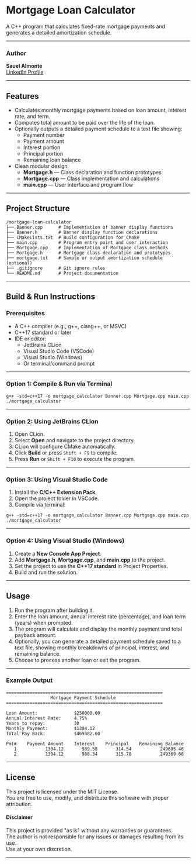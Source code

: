 # Mortgage Loan Calculator

A C++ program that calculates fixed-rate mortgage payments and generates a detailed amortization schedule.

---

### Author
**Sauel Almonte**  
[LinkedIn Profile](https://www.linkedin.com/in/sauel-almonte)

---

## Features
- Calculates monthly mortgage payments based on loan amount, interest rate, and term.
- Computes total amount to be paid over the life of the loan.
- Optionally outputs a detailed payment schedule to a text file showing:
    - Payment number
    - Payment amount
    - Interest portion
    - Principal portion
    - Remaining loan balance
- Clean modular design:
    - **Mortgage.h** — Class declaration and function prototypes
    - **Mortgage.cpp** — Class implementation and calculations
    - **main.cpp** — User interface and program flow

---

## Project Structure

```
/mortgage-loan-calculator
├── Banner.cpp      # Implementation of banner display functions
├── Banner.h        # Banner display function declarations
├── CMakeLists.txt  # Build configuration for CMake
├── main.cpp        # Program entry point and user interaction
├── Mortgage.cpp    # Implementation of Mortgage class methods
├── Mortgage.h      # Mortgage class declaration and prototypes
├── mortgage.txt    # Sample or output amortization schedule (optional)
├── .gitignore      # Git ignore rules
└── README.md       # Project documentation
```

---

## Build & Run Instructions

### Prerequisites
- A C++ compiler (e.g., g++, clang++, or MSVC)
- C++17 standard or later
- IDE or editor:
    - JetBrains CLion
    - Visual Studio Code (VSCode)
    - Visual Studio (Windows)
    - Or terminal/command prompt

---

### Option 1: Compile & Run via Terminal
```
g++ -std=c++17 -o mortgage_calculator Banner.cpp Mortgage.cpp main.cpp
./mortgage_calculator
```
---

### Option 2: Using JetBrains CLion
1. Open CLion.
2. Select **Open** and navigate to the project directory.
3. CLion will configure CMake automatically.
4. Click **Build** or press `Shift + F9` to compile.
5. Press **Run** or `Shift + F10` to execute the program.

---

### Option 3: Using Visual Studio Code
1. Install the **C/C++ Extension Pack**.
2. Open the project folder in VSCode.
3. Compile via terminal:
```
g++ -std=c++17 -o mortgage_calculator Banner.cpp Mortgage.cpp main.cpp
./mortgage_calculator
```

---

### Option 4: Using Visual Studio (Windows)
1. Create a **New Console App Project**.
2. Add **Mortgage.h**, **Mortgage.cpp**, and **main.cpp** to the project.
3. Set the project to use the **C++17 standard** in Project Properties.
4. Build and run the solution.

---

## Usage

1. Run the program after building it.
2. Enter the loan amount, annual interest rate (percentage), and loan term (years) when prompted.
3. The program will calculate and display the monthly payment and total payback amount.
4. Optionally, you can generate a detailed payment schedule saved to a text file, showing monthly breakdowns of principal, interest, and remaining balance.
5. Choose to process another loan or exit the program.

---

### Example Output
```
============================================================
                 Mortgage Payment Schedule
============================================================

Loan Amount:              $250000.00
Annual Interest Rate:     4.75%
Years to repay:           30
Monthly Payment:          $1304.12
Total Pay Back:           $469482.60

Pmt#    Payment Amount    Interest    Principal    Remaining Balance
   1           1304.12       989.58       314.54           249685.46
   2           1304.12       988.34       315.78           249369.68

```

---

## License
This project is licensed under the MIT License.  
You are free to use, modify, and distribute this software with proper attribution.

#### Disclaimer
This project is provided "as is" without any warranties or guarantees.  
The author is not responsible for any issues or damages resulting from its use.  
Use at your own discretion.

---
